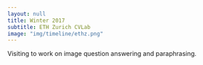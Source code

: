 ```yaml
---
layout: null
title: Winter 2017
subtitle: ETH Zurich CVLab
image: "img/timeline/ethz.png"
---
```

Visiting to work on image question answering and paraphrasing.